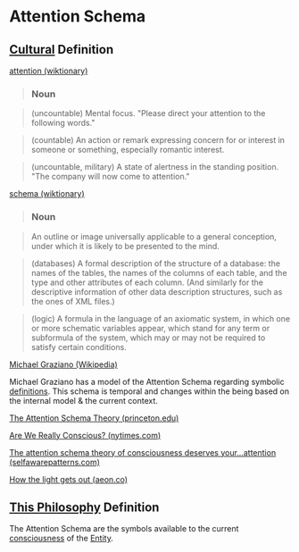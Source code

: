 # Attention Schema

## [Cultural](./culture.md) Definition

<a href="http://en.wiktionary.org/wiki/attention" target="_blank">attention (wiktionary)</a>

> ### Noun

> (uncountable) Mental focus. "Please direct your attention to the following words."

> (countable) An action or remark expressing concern for or interest in someone or something, especially romantic interest.

> (uncountable, military) A state of alertness in the standing position. "The company will now come to attention."

<a href="http://en.wiktionary.org/wiki/schema" target="_blank">schema (wiktionary)</a>

> ### Noun

> An outline or image universally applicable to a general conception, under which it is likely to be presented to the mind.

> (databases) A formal description of the structure of a database: the names of the tables, the names of the columns of each table, and the type and other attributes of each column. (And similarly for the descriptive information of other data description structures, such as the ones of XML files.)

> (logic) A formula in the language of an axiomatic system, in which one or more schematic variables appear, which stand for any term or subformula of the system, which may or may not be required to satisfy certain conditions.

<a href="https://en.wikipedia.org/wiki/Michael_Graziano" target="_blank">Michael Graziano (Wikipedia)</a>

Michael Graziano has a model of the Attention Schema regarding symbolic [definitions](./definition.md). This schema is temporal and changes within the being based on the internal model & the current context.

<a href="http://www.princeton.edu/~graziano/Consciousness_Research.html" target="_blank">The Attention Schema Theory (princeton.edu)</a>

<a href="http://www.nytimes.com/2014/10/12/opinion/sunday/are-we-really-conscious.html" target="_blank">Are We Really Conscious?  (nytimes.com)</a>

<a href="http://selfawarepatterns.com/2014/10/16/the-attention-schema-theory-of-consciousness-deserves-your-attention/" target="_blank">The attention schema theory of consciousness deserves your…attention (selfawarepatterns.com)</a>

<a href="http://aeon.co/magazine/philosophy/how-consciousness-works/" target="_blank">How the light gets out (aeon.co)</a>

## [This Philosophy](./this-philosophy.md) Definition

The Attention Schema are the symbols available to the current [consciousness](./consciousness.md) of the [Entity](./entity.md).
